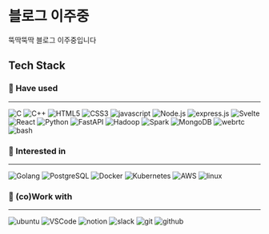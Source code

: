 # 블로그 이주중

뚝딱뚝딱 블로그 이주중입니다

## Tech Stack

### 🔨 Have used

---

<img src="https://img.shields.io/badge/C-A8B9CC?style=for-the-badge&logo=C&logoColor=white" class="techstack-badge" alt="C">
<img src="https://img.shields.io/badge/C++-00599C?style=for-the-badge&logo=Cplusplus&logoColor=white" class="techstack-badge" alt="C++">
<img src="https://img.shields.io/badge/HTML5-E34F26?style=for-the-badge&logo=HTML5&logoColor=white" class="techstack-badge" alt="HTML5">
<img src="https://img.shields.io/badge/CSS3-1572B6?style=for-the-badge&logo=CSS3&logoColor=white" class="techstack-badge" alt="CSS3">
<img src="https://img.shields.io/badge/javascript-F7DF1E?style=for-the-badge&logo=javascript&logoColor=white" class="techstack-badge" alt="javascript">
<img src="https://img.shields.io/badge/Node.js-339933?style=for-the-badge&logo=Node.js&logoColor=white" class="techstack-badge" alt="Node.js">
<img src="https://img.shields.io/badge/express.js-%23000000.svg?logo=express&logoColor=white" class="techstack-badge" alt="express.js">
<img src="https://img.shields.io/badge/Svelte-FF3E00?style=for-the-badge&logo=Svelte&logoColor=white" class="techstack-badge" alt="Svelte">
<img src="https://img.shields.io/badge/React-61DAFB?style=for-the-badge&logo=React&logoColor=white" class="techstack-badge" alt="React">
<img src="https://img.shields.io/badge/Python-3776AB?style=for-the-badge&logo=Python&logoColor=white" class="techstack-badge" alt="Python">
<img src="https://img.shields.io/badge/FastAPI-009688?style=for-the-badge&logo=FastAPI&logoColor=white" class="techstack-badge" alt="FastAPI">
<img src="https://img.shields.io/badge/Hadoop-66CCFF?style=for-the-badge&logo=ApacheHadoop&logoColor=white" class="techstack-badge" alt="Hadoop">
<img src="https://img.shields.io/badge/Spark-E25A1C?style=for-the-badge&logo=ApacheSpark&logoColor=white" class="techstack-badge" alt="Spark">
<img src="https://img.shields.io/badge/MongoDB-47A248?style=for-the-badge&logo=MongoDB&logoColor=white" class="techstack-badge" alt="MongoDB">
<img src="https://img.shields.io/badge/webrtc-333333?style=for-the-badge&logo=webrtc&logoColor=white" class="techstack-badge" alt="webrtc">
<img src="https://img.shields.io/badge/bash-4EAA25?style=for-the-badge&logo=GNUBash&logoColor=white" class="techstack-badge" alt="bash">

### 📖 Interested in

---

<img src="https://img.shields.io/badge/Golang-00ADD8?style=for-the-badge&logo=Go&logoColor=white" class="techstack-badge" alt="Golang">
<img src="https://img.shields.io/badge/PostgreSQL-4169E1?style=for-the-badge&logo=PostgreSQL&logoColor=white" class="techstack-badge" alt="PostgreSQL">
<img src="https://img.shields.io/badge/Docker-2496ED?style=for-the-badge&logo=Docker&logoColor=white" class="techstack-badge" alt="Docker">
<img src="https://img.shields.io/badge/Kubernetes-326CE5?style=for-the-badge&logo=Kubernetes&logoColor=white" class="techstack-badge" alt="Kubernetes">
<img src="https://img.shields.io/badge/AWS-232F3E?style=for-the-badge&logo=AmazonAWS&logoColor=white" class="techstack-badge" alt="AWS">
<img src="https://img.shields.io/badge/linux-FCC624?style=for-the-badge&logo=linux&logoColor=white" class="techstack-badge" alt="linux">

### 🙋 (co)Work with

---

<img src="https://img.shields.io/badge/ubuntu-E95420?style=for-the-badge&logo=ubuntu&logoColor=white" class="techstack-badge" alt="ubuntu">
<img src="https://img.shields.io/badge/VSCode-007ACC?style=for-the-badge&logo=VisualStudioCode&logoColor=white" class="techstack-badge" alt="VSCode">
<img src="https://img.shields.io/badge/notion-000000?style=for-the-badge&logo=notion&logoColor=white" class="techstack-badge" alt="notion">
<img src="https://img.shields.io/badge/slack-4A154B?style=for-the-badge&logo=slack&logoColor=white" class="techstack-badge" alt="slack">
<img src="https://img.shields.io/badge/git-F05032?style=for-the-badge&logo=git&logoColor=white" class="techstack-badge" alt="git">
<img src="https://img.shields.io/badge/github-181717?style=for-the-badge&logo=github&logoColor=white" class="techstack-badge" alt="github">
